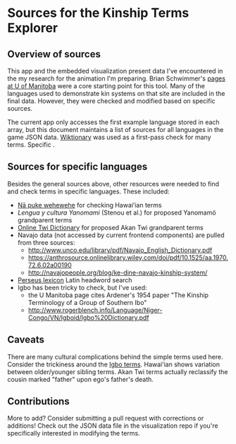# Sources for the Kinship Terms Explorer

## Overview of sources

This app and the embedded visualization present data I've encountered in the my research for the animation I'm preparing. Brian Schwimmer's [pages at U of Manitoba](https://umanitoba.ca/faculties/arts/anthropology/tutor/kinterms/termsys.html) were a core starting point for this tool. Many of the languages used to demonstrate kin systems on that site are included in the final data. However, they were checked and modified based on specific sources.

The current app only accesses the first example language stored in each array, but this document maintains a list of sources for all languages in the game JSON data. [Wiktionary](https://www.wiktionary.org/) was used as a first-pass check for many terms. Specific .

## Sources for specific languages

Besides the general sources above, other resources were needed to find and check terms in specific languages. These included:

- [Nā puke wehewehe](http://wehewehe.org/) for checking Hawaiʻian terms
- _Lengua y cultura Yanomami_ (Stenou et al.) for proposed Yanomamö grandparent terms
- [Online Twi Dictionary](http://www.twi.bb) for proposed Akan Twi grandparent terms
- Navajo data (not accessed by current frontend components) are pulled from three sources:
	- http://www.unco.edu/library/pdf/Navajo_English_Dictionary.pdf
	- https://anthrosource.onlinelibrary.wiley.com/doi/pdf/10.1525/aa.1970.72.6.02a00190
	- http://navajopeople.org/blog/ke-dine-navajo-kinship-system/
- [Perseus lexicon](http://www.perseus.tufts.edu/hopper/resolveform?lang=Latin) Latin headword search
- Igbo has been tricky to check, but I've used:
	- the U Manitoba page cites Ardener's 1954 paper "The Kinship Terminology of a Group of Southern Ibo"
	- http://www.rogerblench.info/Language/Niger-Congo/VN/Igboid/Igbo%20Dictionary.pdf

## Caveats

There are many cultural complications behind the simple terms used here. Consider the trickiness around the [Igbo terms](https://umanitoba.ca/faculties/arts/anthropology/tutor/kinterms/igbo_terms.html). Hawaiʻian shows variation between older/younger sibling terms. Akan Twi terms actually reclassify the cousin marked "father" upon ego's father's death.

## Contributions

More to add? Consider submitting a pull request with corrections or additions! Check out the JSON data file in the visualization repo if you're specifically interested in modifying the terms.
